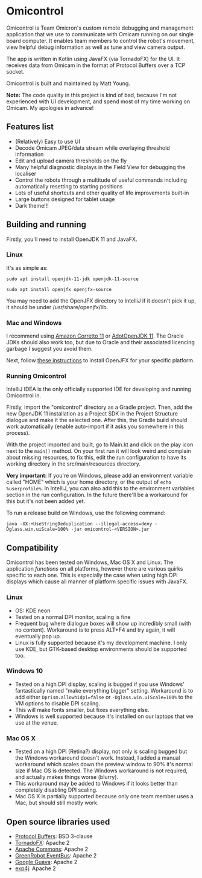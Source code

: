 # Omicontrol
Omicontrol is Team Omicron's custom remote debugging and management application that we use to communicate with Omicam running
on our single board computer. It enables team members to control the robot's movement, view helpful debug information as well
as tune and view camera output.

The app is written in Kotlin using JavaFX (via TornadoFX) for the UI. It receives data from Omicam in the format of
Protocol Buffers over a TCP socket.

Omicontrol is built and maintained by Matt Young.

**Note:** The code quality in this project is kind of bad, because I'm not experienced with UI development, and spend
most of my time working on Omicam. My apologies in advance!

## Features list
- (Relatively) Easy to use UI
- Decode Omicam JPEG/data stream while overlaying threshold information
- Edit and upload camera thresholds on the fly
- Many helpful diagnostic displays in the Field View for debugging the localiser
- Control the robots through a multitude of useful commands including automatically resetting to starting positions
- Lots of useful shortcuts and other quality of life improvements built-in
- Large buttons designed for tablet usage
- Dark theme!!!

## Building and running
Firstly, you'll need to install OpenJDK 11 and JavaFX.

### Linux
It's as simple as:

`sudo apt install openjdk-11-jdk openjdk-11-source`

`sudo apt install openjfx openjfx-source`

You may need to add the OpenJFX directory to IntelliJ if it doesn't pick it up, it should be under /usr/share/openjfx/lib.

### Mac and Windows
I recommend using [Amazon Corretto 11](https://aws.amazon.com/corretto/) or [AdotOpenJDK 11](https://adoptopenjdk.net/).
The Oracle JDKs should also work too, but due to Oracle and their associated licencing garbage I suggest you avoid them.

Next, follow [these instructions](https://developer.tizen.org/development/articles/openjdk-and-openjfx-installation-guide#install_openjfx)
to install OpenJFX for your specific platform.

### Running Omicontrol
IntelliJ IDEA is the only officially supported IDE for developing and running Omicontrol in. 

Firstly, import the "omicontrol" directory as a Gradle project. Then, add the new OpenJDK 11 installation as a Project SDK in the 
Project Structure dialogue and make it the selected one. After this, the Gradle build should work automatically (enable auto-import
if it asks you somewhere in this process).

With the project imported and built, go to Main.kt and click on the play icon next to the `main()` method. On your first run
it will look weird and complain about missing resources, to fix this, edit the run configuration to have its working directory
in the src/main/resources directory.

**Very important:** If you're on Windows, please add an environment variable called "HOME" which is your home directory, 
or the output of `echo %userprofile%`. In IntelliJ, you can also add this to the environment variables section in the run
configuration. In the future there'll be a workaround for this but it's not been added yet.

To run a release build on Windows, use the following command:

`java -XX:+UseStringDeduplication --illegal-access=deny -Dglass.win.uiScale=100% -jar omicontrol-<VERSION>.jar`

## Compatibility
Omicontrol has been tested on Windows, Mac OS X and Linux. The application _functions_ on all platforms,
however there are various quirks specific to each one. This is especially the case when using high DPI displays which
cause all manner of platform specific issues with JavaFX.

### Linux
- OS: KDE neon
- Tested on a normal DPI monitor, scaling is fine
- Frequent bug where dialogue boxes will show up incredibly small (with no content). Workaround is to press ALT+F4 and
try again, it will eventually pop up.
- Linux is fully supported because it's my development machine. I only use KDE, but GTK-based desktop environments 
should be supported too.

### Windows 10
- Tested on a high DPI display, scaling is bugged if you use Windows' fantastically named "make everything bigger" setting.
Workaround is to add either `Dprism.allowhidpi=false` or `-Dglass.win.uiScale=100%` to the VM options to disable DPI scaling.
- This will make fonts smaller, but fixes everything else.
- Windows is well supported because it's installed on our laptops that we use at the venue.

### Mac OS X
- Tested on a high DPI (Retina?) display, not only is scaling bugged but the Windows workaround doesn't work. Instead, I
added a manual workaround which scales down the preview window to 90% it's normal size if Mac OS is detected. The Windows
workaround is not required, and actually makes things worse (blurry).
- This workaround may be added to Windows if it looks better than completely disabling DPI scaling.
- Mac OS X is partially supported because only one team member uses a Mac, but should still mostly work.

## Open source libraries used
- [Protocol Buffers](https://github.com/protocolbuffers/protobuf): BSD 3-clause
- [TornadoFX](https://github.com/edvin/tornadofx): Apache 2
- [Apache Commons](https://commons.apache.org/): Apache 2
- [GreenRobot EventBus](https://github.com/greenrobot/EventBus): Apache 2
- [Google Guava](https://github.com/google/guava): Apache 2
- [exp4j](https://www.objecthunter.net/exp4j/): Apache 2